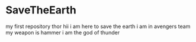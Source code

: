 # SaveTheEarth
my first repository
thor
hii
i am here to save the earth
i am in avengers team
my weapon is hammer
i am the god of thunder
